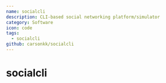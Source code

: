 ```yaml
---
name: socialcli
description: CLI-based social networking platform/simulator
category: Software
icon: code
tags:
  - socialcli
github: carsonkk/socialcli
---
```


# socialcli